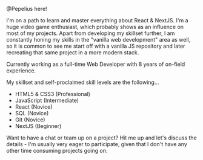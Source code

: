 @Pepelius here!

I'm on a path to learn and master everything about React & NextJS. I'm a huge video game enthusiast, which probably shows as an influence on most of my projects. Apart from developing my skillset further, I am constantly honing my skills in the "vanilla web development" area as well, so it is common to see me start off with a vanilla JS repository and later recreating that same project in a more modern stack.

Currently working as a full-time Web Developer with 8 years of on-field experience.

My skillset and self-proclaimed skill levels are the following...
  - HTML5 & CSS3 (Professional)
  - JavaScript (Intermediate)
  - React (Novice)
  - SQL (Novice)
  - Git (Novice)
  - NextJS (Beginner)

Want to have a chat or team up on a project? Hit me up and let's discuss the details - I'm usually very eager to participate, given that I don't have any other time consuming projects going on.
